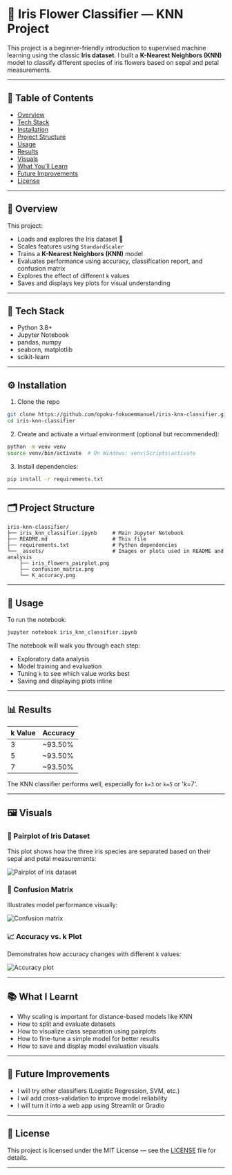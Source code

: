 # 🌸 Iris Flower Classifier — KNN Project

This project is a beginner-friendly introduction to supervised machine learning using the classic **Iris dataset**. I built a **K-Nearest Neighbors (KNN)** model to classify different species of iris flowers based on sepal and petal measurements.

---

## 📂 Table of Contents
- [Overview](#overview)
- [Tech Stack](#tech-stack)
- [Installation](#installation)
- [Project Structure](#project-structure)
- [Usage](#usage)
- [Results](#results)
- [Visuals](#visuals)
- [What You’ll Learn](#what-youll-learn)
- [Future Improvements](#future-improvements)
- [License](#license)

---

## 📌 Overview
This project:
- Loads and explores the Iris dataset 🌸
- Scales features using `StandardScaler`
- Trains a **K-Nearest Neighbors (KNN)** model
- Evaluates performance using accuracy, classification report, and confusion matrix
- Explores the effect of different `k` values
- Saves and displays key plots for visual understanding

---

## 🧰 Tech Stack
- Python 3.8+
- Jupyter Notebook
- pandas, numpy
- seaborn, matplotlib
- scikit-learn

---

## ⚙️ Installation
1. Clone the repo
```bash
git clone https://github.com/opoku-fokuoemmanuel/iris-knn-classifier.git
cd iris-knn-classifier
```

2. Create and activate a virtual environment (optional but recommended):
```bash
python -m venv venv
source venv/bin/activate  # On Windows: venv\Scripts\activate
```

3. Install dependencies:
```bash
pip install -r requirements.txt
```

---

## 🗂 Project Structure
```
iris-knn-classifier/
├── iris_knn_classifier.ipynb     # Main Jupyter Notebook
├── README.md                     # This file
├── requirements.txt              # Python dependencies
└── _assets/                      # Images or plots used in README and analysis
    ├── iris_flowers_pairplot.png
    ├── confusion_matrix.png
    └── K_accuracy.png
```

---

## 🚀 Usage
To run the notebook:
```bash
jupyter notebook iris_knn_classifier.ipynb
```

The notebook will walk you through each step:
- Exploratory data analysis
- Model training and evaluation
- Tuning `k` to see which value works best
- Saving and displaying plots inline

---

## 📊 Results
| k Value | Accuracy |
|---------|----------|
| 3       | ~93.50%  |
| 5       | ~93.50%  |
| 7       | ~93.50%  |

The KNN classifier performs well, especially for `k=3` or `k=5` or 'k=7'.

---

## 🖼️ Visuals

### 🌸 Pairplot of Iris Dataset
This plot shows how the three iris species are separated based on their sepal and petal measurements:

![Pairplot of iris dataset](assets/iris_flowers_pairplot.png)

### 🧮 Confusion Matrix
Illustrates model performance visually:

![Confusion matrix](assets/confusion_matrix.png)

### 📈 Accuracy vs. k Plot
Demonstrates how accuracy changes with different `k` values:

![Accuracy plot](assets/K_accuracy.png)

---

## 📚 What I Learnt
- Why scaling is important for distance-based models like KNN
- How to split and evaluate datasets
- How to visualize class separation using pairplots
- How to fine-tune a simple model for better results
- How to save and display model evaluation visuals

---

## 🚧 Future Improvements
- I will try other classifiers (Logistic Regression, SVM, etc.)
- I wil add cross-validation to improve model reliability
- I will turn it into a web app using Streamlit or Gradio

---

## 📝 License
This project is licensed under the MIT License — see the [LICENSE](LICENSE) file for details.

---

